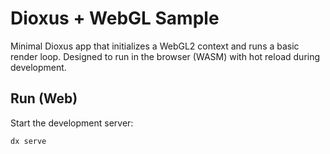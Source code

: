 # Dioxus + WebGL Sample

Minimal Dioxus app that initializes a WebGL2 context and runs a basic render loop. Designed to run in the browser (WASM) with hot reload during development.

## Run (Web)

Start the development server:

```bash
dx serve
```
